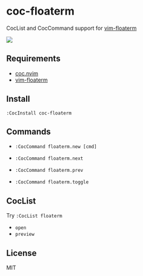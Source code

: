 # coc-floaterm

CocList and CocCommand support for [vim-floaterm](https://github.com/voldikss/vim-floaterm)

![](https://user-images.githubusercontent.com/20282795/75005925-fcc27f80-54aa-11ea-832e-59ea5b02fc04.gif)

## Requirements

- [coc.nvim](https://github.com/neoclide/coc.nvim)
- [vim-floaterm](https://github.com/voldikss/vim-floaterm)

## Install

```
:CocInstall coc-floaterm
```

## Commands

- `:CocCommand floaterm.new [cmd]`

- `:CocCommand floaterm.next`

- `:CocCommand floaterm.prev`

- `:CocCommand floaterm.toggle`

## CocList

Try `:CocList floaterm`

- `open`
- `preview`

## License

MIT
